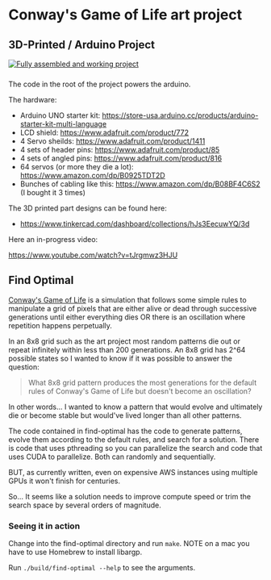 # Conway's Game of Life art project

## 3D-Printed / Arduino Project

[![Fully assembled and working project](https://img.youtube.com/vi/GUKUeunvB_Y/maxresdefault.jpg)](https://www.youtube.com/watch?v=GUKUeunvB_Y)

###
The code in the root of the project powers the arduino.

The hardware:

* Arduino UNO starter kit: https://store-usa.arduino.cc/products/arduino-starter-kit-multi-language
* LCD shield: https://www.adafruit.com/product/772
* 4 Servo sheilds: https://www.adafruit.com/product/1411
* 4 sets of header pins: https://www.adafruit.com/product/85
* 4 sets of angled pins: https://www.adafruit.com/product/816
* 64 servos (or more they die a lot): https://www.amazon.com/dp/B0925TDT2D
* Bunches of cabling like this: https://www.amazon.com/dp/B08BF4C6S2 (I bought it 3 times)

The 3D printed part designs can be found here:

* https://www.tinkercad.com/dashboard/collections/hJs3EecuwYQ/3d

Here an in-progress video:

https://www.youtube.com/watch?v=tJrgmwz3HJU

## Find Optimal

[Conway's Game of Life](https://en.wikipedia.org/wiki/Conway%27s_Game_of_Life) is a simulation that follows some simple rules to manipulate a grid of pixels that are either alive or dead through successive generations until either everything dies OR there is an oscillation where repetition happens perpetually.

In an 8x8 grid such as the art project most random patterns die out or repeat infinitely within less than 200 generations.  An 8x8 grid has 2^64 possible states so I wanted to know if it was possible to answer the question:

> What 8x8 grid pattern produces the most generations for the default rules of Conway's Game of Life but doesn't become an oscillation?

In other words...  I wanted to know a pattern that would evolve and ultimately die or become stable but would've lived longer than all other patterns.

The code contained in find-optimal has the code to generate patterns, evolve them according to the default rules, and search for a solution.  There is code that uses pthreading so you can parallelize the search and code that uses CUDA to parallelize.  Both can randomly and sequentially.

BUT, as currently written, even on expensive AWS instances using multiple GPUs it won't finish for centuries.

So... It seems like a solution needs to improve compute speed or trim the search space by several orders of magnitude.

### Seeing it in action

Change into the find-optimal directory and run `make`.  NOTE on a mac you have to use Homebrew to install libargp.

Run `./build/find-optimal --help` to see the arguments.

